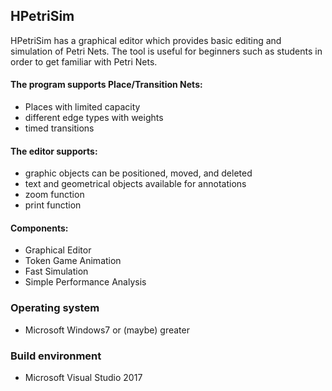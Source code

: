 ## HPetriSim

HPetriSim has a graphical editor which provides basic editing and simulation of Petri Nets. 
The tool is useful for beginners such as students in order to get familiar with Petri Nets.

#### The program supports Place/Transition Nets:
- Places with limited capacity
- different edge types with weights
- timed transitions 

#### The editor supports:
- graphic objects can be positioned, moved, and deleted
- text and geometrical objects available for annotations
- zoom function
- print function
      
#### Components:
- Graphical Editor
- Token Game Animation
- Fast Simulation
- Simple Performance Analysis

### Operating system
- Microsoft Windows7 or (maybe) greater 

### Build environment
- Microsoft Visual Studio 2017
